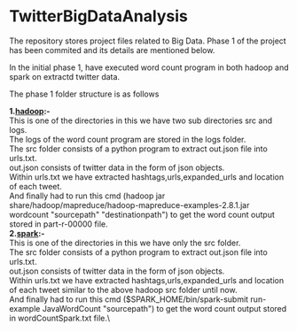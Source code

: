 # TwitterBigDataAnalysis

The repository stores project files related to Big Data.
Phase 1 of the project has been commited and its details are mentioned below.

In the initial phase 1, have executed word count program in both hadoop and spark on extractd twitter data.

The phase 1 folder structure is as follows

**1.[hadoop](https://github.com/Vamsi027/TwitterBigDataAnalysis/tree/main/phase1/hadoop):-**  \
           This is one of the directories in this we have two sub directories src and logs.\
           The logs of the word count program are stored in the logs folder.\
           The src folder consists of a python program to extract out.json file into urls.txt.\
           out.json consists of twitter data in the form of json objects.\
           Within urls.txt we have extracted hashtags,urls,expanded_urls and location of each tweet.\
           And finally had to run this cmd (hadoop jar share/hadoop/mapreduce/hadoop-mapreduce-examples-2.8.1.jar wordcount "sourcepath" "destinationpath") to get the word count output stored in part-r-00000 file.\
**2.[spark](https://github.com/Vamsi027/TwitterBigDataAnalysis/tree/main/phase1/spark/src):-**  \
           This is one of the directories in this we have only the src folder.\
           The src folder consists of a python program to extract out.json file into urls.txt.\
           out.json consists of twitter data in the form of json objects.\
           Within urls.txt we have extracted hashtags,urls,expanded_urls and location of each tweet similar to the above hadoop src folder until now.\
           And finally had to run this cmd ($SPARK_HOME/bin/spark-submit run-example JavaWordCount "sourcepath") to get the word count output stored in wordCountSpark.txt file.\
